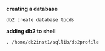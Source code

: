 __creating a database__
```shell
db2 create database tpcds
```
__adding db2 to shell__
```shell
. /home/db2inst1/sqllib/db2profile
```
